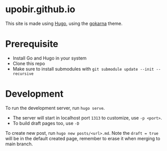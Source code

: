 # upobir.github.io

This site is made using [Hugo](https://gohugo.io/), using the [gokarna](https://github.com/526avijitgupta/gokarna) theme.

# Prerequisite

- Install Go and Hugo in your system
- Clone this repo
- Make sure to install submodules with `git submodule update --init --recursive`

# Development

To run the development server, run `hugo serve`. 

- The server will start in localhost port `1313` to customize, use `-p <port>`. 
- To build draft pages too, use `-D`

To create new post, run `hugo new posts/<url>.md`. Note the `draft = true` will be in the default created page, remember to erase it when merging to main branch.
